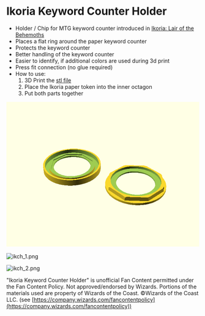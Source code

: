 
# Ikoria Keyword Counter Holder

 * Holder / Chip for MTG keyword counter introduced in [Ikoria: Lair of the Behemoths](https://magic.wizards.com/en/articles/archive/feature/ikoria-lair-behemoths-mechanics-2020-04-02)
 * Places a flat ring around the paper keyword counter
 * Protects the keyword counter
 * Better handling of the keyword counter
 * Easier to identify, if additional colors are used during 3d print
 * Press fit connection (no glue required)
 * How to use:
    1. 3D Print the [stl file](ikoria_keyword_counter_holder.stl)
    2. Place the Ikoria paper token into the inner octagon
    3. Put both parts together

![ikoria_keyword_counter_holder.png](ikoria_keyword_counter_holder.png)

![ikch_1.png](ikch_1.png)

![ikch_2.png](ikch_2.png)



"Ikoria Keyword Counter Holder" is unofficial Fan Content permitted under the Fan Content Policy. 
Not approved/endorsed by Wizards. Portions of the materials used are property of 
Wizards of the Coast. ©Wizards of the Coast LLC. (see [https://company.wizards.com/fancontentpolicy](https://company.wizards.com/fancontentpolicy))

